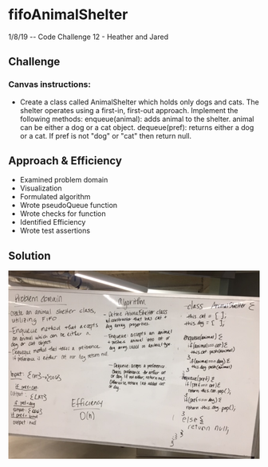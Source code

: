 # fifoAnimalShelter
1/8/19 -- Code Challenge 12 - Heather and Jared

## Challenge
### Canvas instructions:  
* Create a class called AnimalShelter which holds only dogs and cats. The shelter operates using a first-in, first-out approach.
Implement the following methods:
enqueue(animal): adds animal to the shelter. animal can be either a dog or a cat object.
dequeue(pref): returns either a dog or a cat. If pref is not "dog" or "cat" then return null.

## Approach & Efficiency 
* Examined problem domain
* Visualization
* Formulated algorithm
* Wrote pseudoQueue function
* Wrote checks for function
* Identified Efficiency
* Wrote test assertions 


## Solution
![LL kth From End Image](./assets/fifoAnimalShelter.jpg)